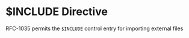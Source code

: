$INCLUDE Directive
==================
RFC-1035 permits the `$INCLUDE` control entry for importing external files